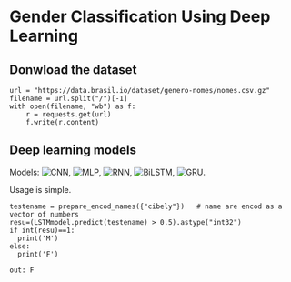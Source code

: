 # Gender Classification Using Deep Learning

## Donwload the dataset

    url = "https://data.brasil.io/dataset/genero-nomes/nomes.csv.gz"
    filename = url.split("/")[-1]
    with open(filename, "wb") as f:
        r = requests.get(url)
        f.write(r.content)

## Deep learning models 

Models: ![CNN](https://github.com/roscibely/Gender-Classification/blob/main/models/CNN_model.ipynb), ![MLP](https://github.com/roscibely/Gender-Classification/blob/main/models/DNN_model.ipynb), ![RNN](https://github.com/roscibely/Gender-Classification/blob/main/models/RNN_model.ipynb), ![BiLSTM](https://github.com/roscibely/Gender-Classification/blob/main/models/BiLSTM_model.ipynb), ![GRU](https://github.com/roscibely/Gender-Classification/blob/main/models/GRU_model.ipynb). 

Usage is simple. 

    testename = prepare_encod_names({"cibely"})   # name are encod as a vector of numbers
    resu=(LSTMmodel.predict(testename) > 0.5).astype("int32")
    if int(resu)==1:
      print('M')
    else:
      print('F')
      
    out: F
